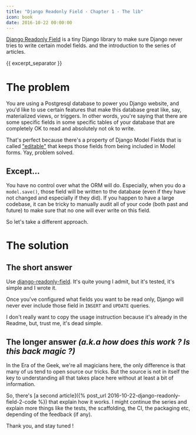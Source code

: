 ```yaml
---
title: "Django Readonly Field - Chapter 1 - The lib"
icon: book
date: 2016-10-22 00:00:00
---
```


[Django Readonly Field](https://github.com/novafloss/django-readonly-field) is a tiny Django library to make sure Django never tries to write certain model fields. and the introduction to the series of articles.

{{ excerpt_separator }}

# The problem

You are using a Postgresql database to power you Django website, and you'd like to use certain features that make this database great like, say, materialized views, or triggers. In other words, you're saying that there are some specific  fields in some specific tables of your database that are completely OK to read and absolutely not ok to write.

That's perfect because there's a property of Django Model Fields that is called ["editable"](https://docs.djangoproject.com/en/1.10/ref/models/fields/#editable) that keeps those fields from being included in Model forms. Yay, problem solved.

## Except...

You have no control over what the ORM will do. Especially, when you do a `model.save()`, those field will be written to the database (even if they have not changed and especially if they did). If you happen to have a large codebase, it can be tricky to manually audit all of your code (both past and future) to make sure that no one will ever write on this field.

So let's take a different approach.

# The solution

## The short answer

Use [django-readonly-field](https://github.com/novafloss/django-readonly-field). It's quite young I admit, but it's tested, it's simple and I wrote it.

Once you've configured what fields you want to be read only, Django will never ever include those field in `INSERT` and `UPDATE` queries.

I don't really want to copy the usage instruction because it's already in the Readme, but, trust me, it's dead simple.

## The longer answer _(a.k.a how does this work ? Is this back magic ?)_

In the Era of the Geek, we're all magicians here, the only difference is that many of us tend to open source our tricks. But the source is not in itself the key to understanding all that takes place here without at least a bit of information.

So, there's [a second article]({% post_url 2016-10-22-django-readonly-field-2-code %}) that explain how it works. I might continue the series and explain more things like the tests, the scaffolding, the CI, the packaging etc, depending of the feedback (if any).

Thank you, and stay tuned !
